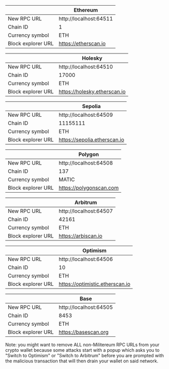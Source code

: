 |                    | Ethereum               |
|--------------------|------------------------|
| New RPC URL        | http://localhost:64511 |
| Chain ID           | 1                      |
| Currency symbol    | ETH                    |
| Block explorer URL | https://etherscan.io   |

|                    | Holesky                      |
|--------------------|------------------------------|
| New RPC URL        | http://localhost:64510       |
| Chain ID           | 17000                        |
| Currency symbol    | ETH                          |
| Block explorer URL | https://holesky.etherscan.io |

|                    | Sepolia                      |
|--------------------|------------------------------|
| New RPC URL        | http://localhost:64509       |
| Chain ID           | 11155111                     |
| Currency symbol    | ETH                          |
| Block explorer URL | https://sepolia.etherscan.io |

|                    | Polygon                 |
|--------------------|-------------------------|
| New RPC URL        | http://localhost:64508  |
| Chain ID           | 137                     |
| Currency symbol    | MATIC                   |
| Block explorer URL | https://polygonscan.com |

|                    | Arbitrum               |
|--------------------|------------------------|
| New RPC URL        | http://localhost:64507 |
| Chain ID           | 42161                  |
| Currency symbol    | ETH                    |
| Block explorer URL | https://arbiscan.io    |

|                    | Optimism                        |
|--------------------|---------------------------------|
| New RPC URL        | http://localhost:64506          |
| Chain ID           | 10                              |
| Currency symbol    | ETH                             |
| Block explorer URL | https://optimistic.etherscan.io |

|                    | Base                   |
|--------------------|------------------------|
| New RPC URL        | http://localhost:64505 |
| Chain ID           | 8453                   |
| Currency symbol    | ETH                    |
| Block explorer URL | https://basescan.org   |

Note: you might want to remove ALL non-Militereum RPC URLs from your crypto wallet because some attacks start with a popup which asks you to "Switch to Optimism" or "Switch to Arbitrum" before you are prompted with the malicious transaction that will then drain your wallet on said network.
